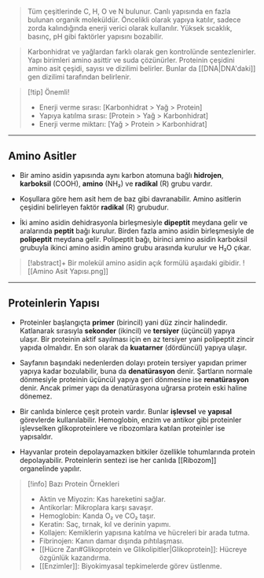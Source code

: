 >Tüm çeşitlerinde C, H, O ve N bulunur. Canlı yapısında en fazla bulunan organik moleküldür. Öncelikli olarak yapıya katılır, sadece zorda kalındığında enerji verici olarak kullanılır.  Yüksek sıcaklık, basınç, pH gibi faktörler yapısını bozabilir.

>Karbonhidrat ve yağlardan farklı olarak gen kontrolünde sentezlenirler. Yapı birimleri amino asittir ve suda çözünürler. Proteinin çeşidini amino asit çeşidi, sayısı ve dizilimi belirler. Bunlar da [[DNA|DNA'daki]] gen dizilimi tarafından belirlenir.

> [!tip] Önemli!
> - Enerji verme sırası: [Karbonhidrat > Yağ > Protein]
> - Yapıya katılma sırası: [Protein > Yağ > Karbonhidrat]
> - Enerji verme miktarı: [Yağ > Protein > Karbonhidrat]

___
## Amino Asitler
- Bir amino asidin yapısında aynı karbon atomuna bağlı **hidrojen**, **karboksil** (COOH), **amino** (NH₂) ve **radikal** (R) grubu vardır.

- Koşullara göre hem asit hem de baz gibi davranabilir. Amino asitlerin çeşidini belirleyen faktör **radikal** (R) grubudur.

- İki amino asidin dehidrasyonla birleşmesiyle **dipeptit** meydana gelir ve aralarında **peptit** bağı kurulur. Birden fazla amino asidin birleşmesiyle de **polipeptit** meydana gelir. Polipeptit bağı, birinci amino asidin karboksil grubuyla ikinci amino asidin amino grubu arasında kurulur ve H₂O çıkar.

> [!abstract]+ Bir molekül amino asidin açık formülü aşaıdaki gibidir.
> ![[Amino Asit Yapısı.png]]

___
## Proteinlerin Yapısı
- Proteinler başlangıçta **primer** (birincil) yani düz zincir halindedir. Katlanarak sırasıyla **sekonder** (ikincil) ve **tersiyer** (üçüncül) yapıya ulaşır. Bir proteinin aktif sayılması için en az tersiyer yani polipeptit zincir yapıda olmalıdır. En son olarak da **kuatarner** (dördüncül) yapıya ulaşır.

- Sayfanın başındaki nedenlerden dolayı protein tersiyer yapıdan primer yapıya kadar bozulabilir, buna da **denatürasyon** denir. Şartların normale dönmesiyle proteinin üçüncül yapıya geri dönmesine ise **renatürasyon** denir. Ancak primer yapı da denatürasyona uğrarsa protein eski haline dönemez.

- Bir canlıda binlerce çeşit protein vardır. Bunlar **işlevsel** ve **yapısal** görevlerde kullanılabilir. Hemoglobin, enzim ve antikor gibi proteinler işlevselken glikoproteinlere ve ribozomlara katılan proteinler ise yapısaldır.

- Hayvanlar protein depolayamazken bitkiler özellikle tohumlarında protein depolayabilir. Proteinlerin sentezi ise her canlıda [[Ribozom]] organelinde yapılır.

> [!info] Bazı Protein Örnekleri
> - Aktin ve Miyozin: Kas hareketini sağlar.
> - Antikorlar: Mikroplara karşı savaşır.
> - Hemoglobin: Kanda O₂ ve CO₂ taşır.
> - Keratin: Saç, tırnak, kıl ve derinin yapımı.
> - Kollajen: Kemiklerin yapısına katılma ve hücreleri bir arada tutma.
> - Fibrinojen: Kanın damar dışında pıhtılaşması.
> - [[Hücre Zarı#Glikoprotein ve Glikolipitler|Glikoprotein]]: Hücreye özgünlük kazandırma.
> - [[Enzimler]]: Biyokimyasal tepkimelerde görev üstlenme.
